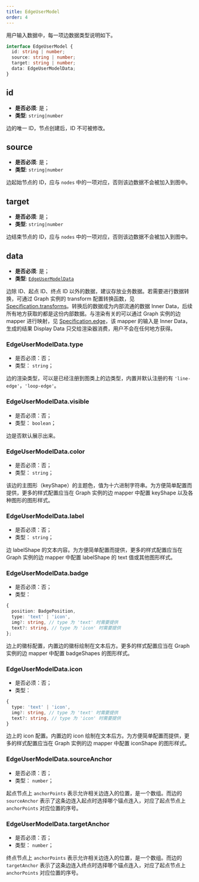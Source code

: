 ```yaml
---
title: EdgeUserModel
order: 4
---
```


用户输入数据中，每一项边数据类型说明如下。

```typescript
interface EdgeUserModel {
  id: string | number;
  source: string | number;
  target: string | number;
  data: EdgeUserModelData;
}
```

## id

- **是否必须**: 是；
- **类型**: `string|number`

边的唯一 ID，节点创建后，ID 不可被修改。

## source

- **是否必须**: 是；
- **类型**: `string|number`

边起始节点的 ID，应与 `nodes` 中的一项对应，否则该边数据不会被加入到图中。

## target

- **是否必须**: 是；
- **类型**: `string|number`

边结束节点的 ID，应与 `nodes` 中的一项对应，否则该边数据不会被加入到图中。

## data

- **是否必须**: 是；
- **类型**: [`EdgeUserModelData`](#edgeusermodeldatatype)

边除 ID、起点 ID、终点 ID 以外的数据，建议存放业务数据。若需要进行数据转换，可通过 Graph 实例的 transform 配置转换函数，见 [Specification.transforms](../graph/Specification.zh.md#transforms)。转换后的数据成为内部流通的数据 Inner Data，后续所有地方获取的都是这份内部数据。与渲染有关的可以通过 Graph 实例的边 mapper 进行映射，见 [Specification.edge](../graph/Specification.zh.md#edge)，该 mapper 的输入是 Inner Data，生成的结果 Display Data 只交给渲染器消费，用户不会在任何地方获得。

### EdgeUserModelData.type

- 是否必须：否；
- 类型： `string`；

边的渲染类型，可以是已经注册到图类上的边类型，内置并默认注册的有 `'line-edge'`，`'loop-edge'`。

### EdgeUserModelData.visible

- 是否必须：否；
- 类型： `boolean`；

边是否默认展示出来。

### EdgeUserModelData.color

- 是否必须：否；
- 类型： `string`；

该边的主图形（keyShape）的主题色，值为十六进制字符串。为方便简单配置而提供，更多的样式配置应当在 Graph 实例的边 mapper 中配置 keyShape 以及各种图形的图形样式。

### EdgeUserModelData.label

- 是否必须：否；
- 类型： `string`；

边 labelShape 的文本内容。为方便简单配置而提供，更多的样式配置应当在 Graph 实例的边 mapper 中配置 labelShape 的 text 值或其他图形样式。

### EdgeUserModelData.badge

- 是否必须：否；
- 类型：

```typescript
{
  position: BadgePosition,
  type: 'text' | 'icon',
  img?: string, // type 为 'text' 时需要提供
  text?: string, // type 为 'icon' 时需要提供
};
```

边上的徽标配置，内置边的徽标绘制在文本后方。更多的样式配置应当在 Graph 实例的边 mapper 中配置 badgeShapes 的图形样式。

### EdgeUserModelData.icon

- 是否必须：否；
- 类型：

```typescript
{
  type: 'text' | 'icon',
  img?: string, // type 为 'text' 时需要提供
  text?: string, // type 为 'icon' 时需要提供
}
```

边上的 icon 配置。内置边的 icon 绘制在文本后方。为方便简单配置而提供，更多的样式配置应当在 Graph 实例的边 mapper 中配置 iconShape 的图形样式。

### EdgeUserModelData.sourceAnchor

- 是否必须：否；
- 类型： `number`；

起点节点上 `anchorPoints` 表示允许相关边连入的位置，是一个数组。而边的 `sourceAnchor` 表示了这条边连入起点时选择哪个锚点连入，对应了起点节点上 `anchorPoints` 对应位置的序号。

### EdgeUserModelData.targetAnchor

- 是否必须：否；
- 类型： `number`；

终点节点上 `anchorPoints` 表示允许相关边连入的位置，是一个数组。而边的 `targetAnchor` 表示了这条边连入终点时选择哪个锚点连入，对应了起点节点上 `anchorPoints` 对应位置的序号。

